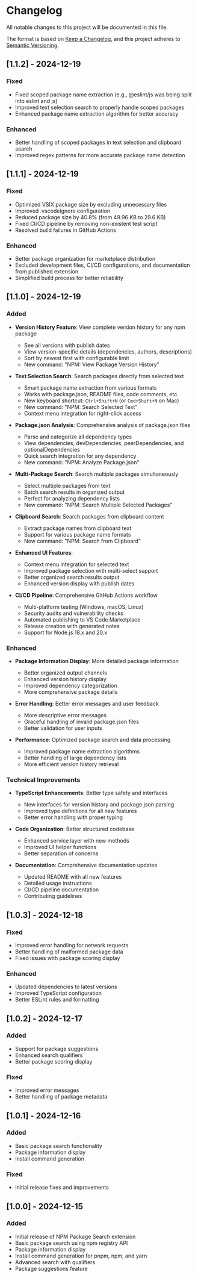 # Changelog

All notable changes to this project will be documented in this file.

The format is based on [Keep a Changelog](https://keepachangelog.com/en/1.0.0/),
and this project adheres to [Semantic Versioning](https://semver.org/spec/v2.0.0.html).

## [1.1.2] - 2024-12-19

### Fixed

- Fixed scoped package name extraction (e.g., @eslint/js was being split into eslint and js)
- Improved text selection search to properly handle scoped packages
- Enhanced package name extraction algorithm for better accuracy

### Enhanced

- Better handling of scoped packages in text selection and clipboard search
- Improved regex patterns for more accurate package name detection

## [1.1.1] - 2024-12-19

### Fixed

- Optimized VSIX package size by excluding unnecessary files
- Improved .vscodeignore configuration
- Reduced package size by 40.8% (from 49.96 KB to 29.6 KB)
- Fixed CI/CD pipeline by removing non-existent test script
- Resolved build failures in GitHub Actions

### Enhanced

- Better package organization for marketplace distribution
- Excluded development files, CI/CD configurations, and documentation from published extension
- Simplified build process for better reliability

## [1.1.0] - 2024-12-19

### Added

- **Version History Feature**: View complete version history for any npm package
  - See all versions with publish dates
  - View version-specific details (dependencies, authors, descriptions)
  - Sort by newest first with configurable limit
  - New command: "NPM: View Package Version History"

- **Text Selection Search**: Search packages directly from selected text
  - Smart package name extraction from various formats
  - Works with package.json, README files, code comments, etc.
  - New keyboard shortcut: `Ctrl+Shift+N` (or `Cmd+Shift+N` on Mac)
  - New command: "NPM: Search Selected Text"
  - Context menu integration for right-click access

- **Package.json Analysis**: Comprehensive analysis of package.json files
  - Parse and categorize all dependency types
  - View dependencies, devDependencies, peerDependencies, and optionalDependencies
  - Quick search integration for any dependency
  - New command: "NPM: Analyze Package.json"

- **Multi-Package Search**: Search multiple packages simultaneously
  - Select multiple packages from text
  - Batch search results in organized output
  - Perfect for analyzing dependency lists
  - New command: "NPM: Search Multiple Selected Packages"

- **Clipboard Search**: Search packages from clipboard content
  - Extract package names from clipboard text
  - Support for various package name formats
  - New command: "NPM: Search from Clipboard"

- **Enhanced UI Features**:
  - Context menu integration for selected text
  - Improved package selection with multi-select support
  - Better organized search results output
  - Enhanced version display with publish dates

- **CI/CD Pipeline**: Comprehensive GitHub Actions workflow
  - Multi-platform testing (Windows, macOS, Linux)
  - Security audits and vulnerability checks
  - Automated publishing to VS Code Marketplace
  - Release creation with generated notes
  - Support for Node.js 18.x and 20.x

### Enhanced

- **Package Information Display**: More detailed package information
  - Better organized output channels
  - Enhanced version history display
  - Improved dependency categorization
  - More comprehensive package details

- **Error Handling**: Better error messages and user feedback
  - More descriptive error messages
  - Graceful handling of invalid package.json files
  - Better validation for user inputs

- **Performance**: Optimized package search and data processing
  - Improved package name extraction algorithms
  - Better handling of large dependency lists
  - More efficient version history retrieval

### Technical Improvements

- **TypeScript Enhancements**: Better type safety and interfaces
  - New interfaces for version history and package.json parsing
  - Improved type definitions for all new features
  - Better error handling with proper typing

- **Code Organization**: Better structured codebase
  - Enhanced service layer with new methods
  - Improved UI helper functions
  - Better separation of concerns

- **Documentation**: Comprehensive documentation updates
  - Updated README with all new features
  - Detailed usage instructions
  - CI/CD pipeline documentation
  - Contributing guidelines

## [1.0.3] - 2024-12-18

### Fixed

- Improved error handling for network requests
- Better handling of malformed package data
- Fixed issues with package scoring display

### Enhanced

- Updated dependencies to latest versions
- Improved TypeScript configuration
- Better ESLint rules and formatting

## [1.0.2] - 2024-12-17

### Added

- Support for package suggestions
- Enhanced search qualifiers
- Better package scoring display

### Fixed

- Improved error messages
- Better handling of package metadata

## [1.0.1] - 2024-12-16

### Added

- Basic package search functionality
- Package information display
- Install command generation

### Fixed

- Initial release fixes and improvements

## [1.0.0] - 2024-12-15

### Added

- Initial release of NPM Package Search extension
- Basic package search using npm registry API
- Package information display
- Install command generation for pnpm, npm, and yarn
- Advanced search with qualifiers
- Package suggestions feature
